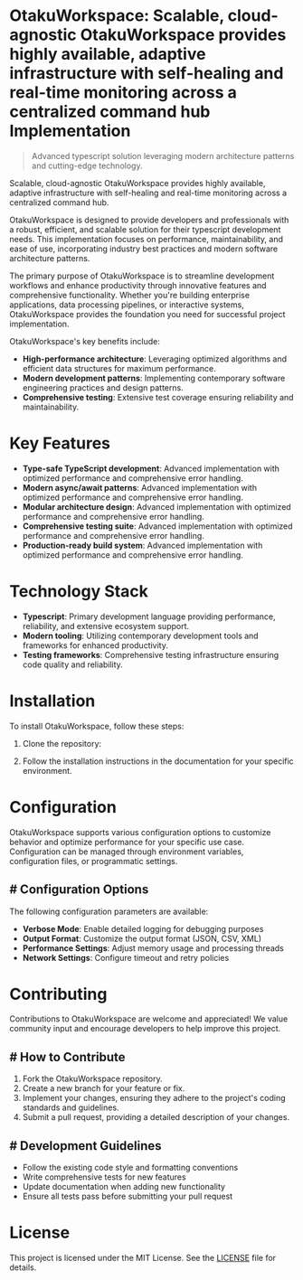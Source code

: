 <!-- fallback_OtakuWorkspace_20251021150748_16275 -->

# OtakuWorkspace: Scalable, cloud-agnostic OtakuWorkspace provides highly available, adaptive infrastructure with self-healing and real-time monitoring across a centralized command hub Implementation
> Advanced typescript solution leveraging modern architecture patterns and cutting-edge technology.

Scalable, cloud-agnostic OtakuWorkspace provides highly available, adaptive infrastructure with self-healing and real-time monitoring across a centralized command hub.

OtakuWorkspace is designed to provide developers and professionals with a robust, efficient, and scalable solution for their typescript development needs. This implementation focuses on performance, maintainability, and ease of use, incorporating industry best practices and modern software architecture patterns.

The primary purpose of OtakuWorkspace is to streamline development workflows and enhance productivity through innovative features and comprehensive functionality. Whether you're building enterprise applications, data processing pipelines, or interactive systems, OtakuWorkspace provides the foundation you need for successful project implementation.

OtakuWorkspace's key benefits include:

* **High-performance architecture**: Leveraging optimized algorithms and efficient data structures for maximum performance.
* **Modern development patterns**: Implementing contemporary software engineering practices and design patterns.
* **Comprehensive testing**: Extensive test coverage ensuring reliability and maintainability.

# Key Features

* **Type-safe TypeScript development**: Advanced implementation with optimized performance and comprehensive error handling.
* **Modern async/await patterns**: Advanced implementation with optimized performance and comprehensive error handling.
* **Modular architecture design**: Advanced implementation with optimized performance and comprehensive error handling.
* **Comprehensive testing suite**: Advanced implementation with optimized performance and comprehensive error handling.
* **Production-ready build system**: Advanced implementation with optimized performance and comprehensive error handling.

# Technology Stack

* **Typescript**: Primary development language providing performance, reliability, and extensive ecosystem support.
* **Modern tooling**: Utilizing contemporary development tools and frameworks for enhanced productivity.
* **Testing frameworks**: Comprehensive testing infrastructure ensuring code quality and reliability.

# Installation

To install OtakuWorkspace, follow these steps:

1. Clone the repository:


2. Follow the installation instructions in the documentation for your specific environment.

# Configuration

OtakuWorkspace supports various configuration options to customize behavior and optimize performance for your specific use case. Configuration can be managed through environment variables, configuration files, or programmatic settings.

## # Configuration Options

The following configuration parameters are available:

* **Verbose Mode**: Enable detailed logging for debugging purposes
* **Output Format**: Customize the output format (JSON, CSV, XML)
* **Performance Settings**: Adjust memory usage and processing threads
* **Network Settings**: Configure timeout and retry policies

# Contributing

Contributions to OtakuWorkspace are welcome and appreciated! We value community input and encourage developers to help improve this project.

## # How to Contribute

1. Fork the OtakuWorkspace repository.
2. Create a new branch for your feature or fix.
3. Implement your changes, ensuring they adhere to the project's coding standards and guidelines.
4. Submit a pull request, providing a detailed description of your changes.

## # Development Guidelines

* Follow the existing code style and formatting conventions
* Write comprehensive tests for new features
* Update documentation when adding new functionality
* Ensure all tests pass before submitting your pull request

# License

This project is licensed under the MIT License. See the [LICENSE](https://github.com/Hantan1080/OtakuWorkspace/blob/main/LICENSE) file for details.
